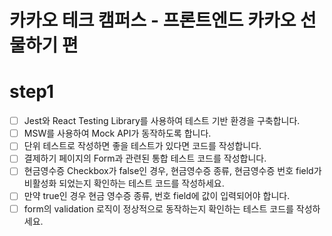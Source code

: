 # 카카오 테크 캠퍼스 - 프론트엔드 카카오 선물하기 편
# step1
- [ ] Jest와 React Testing Library를 사용하여 테스트 기반 환경을 구축합니다.
- [ ] MSW를 사용하여 Mock API가 동작하도록 합니다.
- [ ] 단위 테스트로 작성하면 좋을 테스트가 있다면 코드를 작성합니다.
- [ ] 결제하기 페이지의 Form과 관련된 통합 테스트 코드를 작성합니다.
- [ ] 현금영수증 Checkbox가 false인 경우, 현금영수증 종류, 현금영수증 번호 field가 비활성화 되었는지 확인하는 테스트 코드를 작성하세요.
- [ ] 만약 true인 경우 현금 영수증 종류, 번호 field에 값이 입력되어야 합니다.
- [ ] form의 validation 로직이 정상적으로 동작하는지 확인하는 테스트 코드를 작성하세요.
